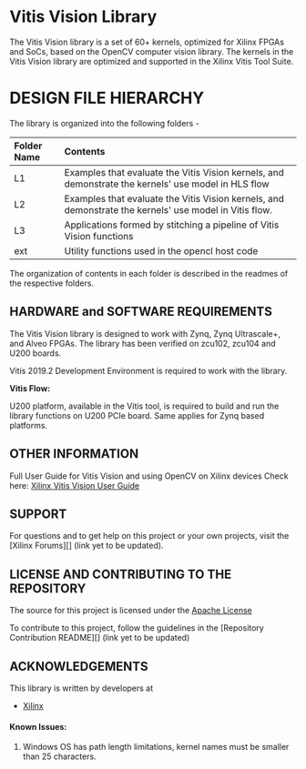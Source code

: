 # Vitis Vision Library
The Vitis Vision library is a set of 60+ kernels, optimized for Xilinx FPGAs and SoCs, based on the OpenCV computer vision library. The kernels in the Vitis Vision library are optimized and supported in the Xilinx Vitis Tool Suite.

# DESIGN FILE HIERARCHY
The library is organized into the following folders -

| Folder Name | Contents |
| :------------- | :------------- |
| L1 | Examples that evaluate the Vitis Vision kernels, and demonstrate the kernels' use model in HLS flow |
| L2 | Examples that evaluate the Vitis Vision kernels, and demonstrate the kernels' use model in Vitis flow.  |
| L3 | Applications formed by stitching a pipeline of Vitis Vision functions |
| ext | Utility functions used in the opencl host code |

The organization of contents in each folder is described in the readmes of the respective folders.

## HARDWARE and SOFTWARE REQUIREMENTS
The Vitis Vision library is designed to work with Zynq, Zynq Ultrascale+, and Alveo FPGAs. The library has been verified on zcu102, zcu104 and U200 boards.

Vitis 2019.2 Development Environment is required to work with the library.

**Vitis Flow:**

U200 platform, available in the Vitis tool, is required to build and run the library functions on U200 PCIe board. Same applies for Zynq based platforms.

## OTHER INFORMATION
Full User Guide for Vitis Vision and using OpenCV on Xilinx devices Check here:
[Xilinx Vitis Vision User Guide](https://xilinx.github.io/Vitis_Libraries/vision/2019.2/index.html)

## SUPPORT
For questions and to get help on this project or your own projects, visit the [Xilinx Forums][] (link yet to be updated).

## LICENSE AND CONTRIBUTING TO THE REPOSITORY
The source for this project is licensed under the [Apache License](http://www.apache.org/licenses/LICENSE-2.0)

To contribute to this project, follow the guidelines in the [Repository Contribution README][] (link yet to be updated)

## ACKNOWLEDGEMENTS
This library is written by developers at
- [Xilinx](http://www.xilinx.com)

#### Known Issues:
1. Windows OS has path length limitations, kernel names must be smaller than 25 characters.
  
